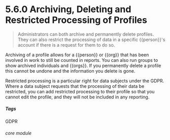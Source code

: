 #  5.6.0 Archiving, Deleting and Restricted Processing of Profiles

>Administrators can both archive and permanently delete profiles. They can also restrict the processing of data in a specific {{person}}'s account if there is a request for them to do so. 

Archiving of a profile allows for a {{person}} or {{org}} that has been involved in work to still be counted in reports. You can also run groups to show archived individuals and {{orgs}}. If you permanently delete a profile this cannot be undone and the information you delete is gone.

Restricted processing is a particular right for data subjects under the GDPR. Where a data subject requests that the processing of their data be restricted, you can add restricted processing to their profile so that you cannot edit the profile, and they will not be included in any reporting. 


##### Tags
GDPR

###### core module
